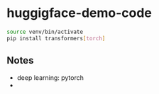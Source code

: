 # huggigface-demo-code

```sh
source venv/bin/activate
pip install transformers[torch]
```


## Notes
- deep learning: pytorch
- 